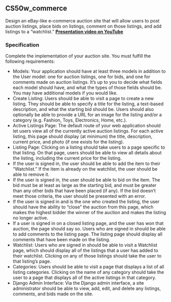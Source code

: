## CS50w_commerce
Design an eBay-like e-commerce auction site that will allow users to post auction listings, place bids on listings, comment on those listings, and add listings to a “watchlist.”
**[Presentation video on YouTube](https://youtu.be/WB2xSi8l8fI)**

### Specification
Complete the implementation of your auction site. You must fulfill the following requirements:

- Models: Your application should have at least three models in addition to the User model: one for auction listings, one for bids, and one for comments made on auction listings. It’s up to you to decide what fields each model should have, and what the types of those fields should be. You may have additional models if you would like.
- Create Listing: Users should be able to visit a page to create a new listing. They should be able to specify a title for the listing, a text-based description, and what the starting bid should be. Users should also optionally be able to provide a URL for an image for the listing and/or a category (e.g. Fashion, Toys, Electronics, Home, etc.).
- Active Listings Page: The default route of your web application should let users view all of the currently active auction listings. For each active listing, this page should display (at minimum) the title, description, current price, and photo (if one exists for the listing).
- Listing Page: Clicking on a listing should take users to a page specific to that listing. On that page, users should be able to view all details about the listing, including the current price for the listing.
- If the user is signed in, the user should be able to add the item to their “Watchlist.” If the item is already on the watchlist, the user should be able to remove it.
- If the user is signed in, the user should be able to bid on the item. The bid must be at least as large as the starting bid, and must be greater than any other bids that have been placed (if any). If the bid doesn’t meet those criteria, the user should be presented with an error.
- If the user is signed in and is the one who created the listing, the user should have the ability to “close” the auction from this page, which makes the highest bidder the winner of the auction and makes the listing no longer active.
- If a user is signed in on a closed listing page, and the user has won that auction, the page should say so.
Users who are signed in should be able to add comments to the listing page. The listing page should display all comments that have been made on the listing.
- Watchlist: Users who are signed in should be able to visit a Watchlist page, which should display all of the listings that a user has added to their watchlist. Clicking on any of those listings should take the user to that listing’s page.
- Categories: Users should be able to visit a page that displays a list of all listing categories. Clicking on the name of any category should take the user to a page that displays all of the active listings in that category.
- Django Admin Interface: Via the Django admin interface, a site administrator should be able to view, add, edit, and delete any listings, comments, and bids made on the site.

